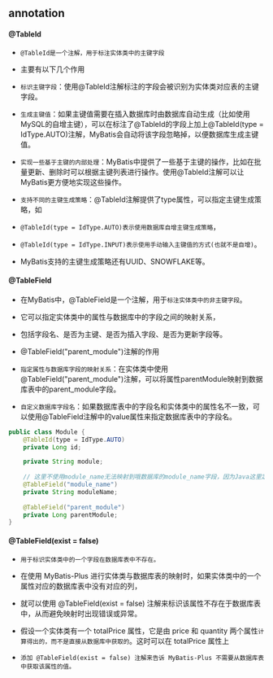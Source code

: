 ## annotation

#### @TableId
* `@TableId是一个注解，用于标注实体类中的主键字段`

* 主要有以下几个作用
* `标识主键字段`：使用@TableId注解标注的字段会被识别为实体类对应表的主键字段。
* `生成主键值`：如果主键值需要在插入数据库时由数据库自动生成（比如使用MySQL的自增主键），可以在标注了@TableId的字段上加上@TableId(type = IdType.AUTO)注解，MyBatis会自动将该字段忽略掉，以便数据库生成主键值。
* ``实现一些基于主键的内部处理``：MyBatis中提供了一些基于主键的操作，比如在批量更新、删除时可以根据主键列表进行操作。使用@TableId注解可以让MyBatis更方便地实现这些操作。
* `支持不同的主键生成策略`：@TableId注解提供了type属性，可以指定主键生成策略，如
* `@TableId(type = IdType.AUTO)表示使用数据库自增主键生成策略`，
* `@TableId(type = IdType.INPUT)表示使用手动输入主键值的方式(也就不是自增)`。
* MyBatis支持的主键生成策略还有UUID、SNOWFLAKE等。


#### @TableField
* 在MyBatis中，@TableField是一个注解，用于`标注实体类中的非主键字段`。
* 它可以指定实体类中的属性与数据库中的字段之间的映射关系，
* 包括字段名、是否为主键、是否为插入字段、是否为更新字段等。

* @TableField("parent_module")注解的作用
* `指定属性与数据库字段的映射关系`：在实体类中使用@TableField("parent_module")注解，可以将属性parentModule映射到数据库表中的parent_module字段。
* `自定义数据库字段名`：如果数据库表中的字段名和实体类中的属性名不一致，可以使用@TableField注解中的value属性来指定数据库表中的字段名。

```java
public class Module {
    @TableId(type = IdType.AUTO)
    private Long id;

    private String module;
    
    // 这里不使用module_name无法映射到哦数据库的module_name字段，因为Java这里定义的变量是驼峰写法
    @TableField("module_name")
    private String moduleName;
    
    @TableField("parent_module")
    private Long parentModule;
}
```

#### @TableField(exist = false)
* `用于标识实体类中的一个字段在数据库表中不存在。`
* 在使用 MyBatis-Plus 进行实体类与数据库表的映射时，如果实体类中的一个属性对应的数据库表中没有对应的列，
* 就可以使用 @TableField(exist = false) 注解来标识该属性不存在于数据库表中，从而避免映射时出现错误或异常。

* 假设一个实体类有一个 totalPrice 属性，它是由 price 和 quantity 两个属性`计算得出的，而不是直接从数据库中获取的`。这时可以在 totalPrice 属性上
* `添加 @TableField(exist = false) 注解来告诉 MyBatis-Plus 不需要从数据库表中获取该属性的值。`





